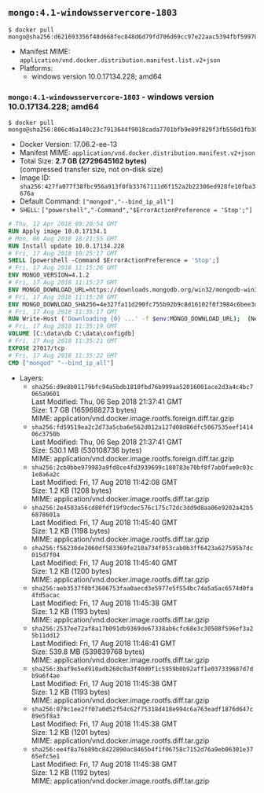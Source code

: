 ## `mongo:4.1-windowsservercore-1803`

```console
$ docker pull mongo@sha256:d621693356f48d668fec848d6d79fd706d69cc97e22aac5394fbf59970011a9a
```

-	Manifest MIME: `application/vnd.docker.distribution.manifest.list.v2+json`
-	Platforms:
	-	windows version 10.0.17134.228; amd64

### `mongo:4.1-windowsservercore-1803` - windows version 10.0.17134.228; amd64

```console
$ docker pull mongo@sha256:806c46a140c23c7913644f9018cada7701bfb9e09f829f3fb550d1fb30e55f1f
```

-	Docker Version: 17.06.2-ee-13
-	Manifest MIME: `application/vnd.docker.distribution.manifest.v2+json`
-	Total Size: **2.7 GB (2729645162 bytes)**  
	(compressed transfer size, not on-disk size)
-	Image ID: `sha256:427fa077f38fbc956a913f0fb33767111d6f152a2b22306ed928fe10fba3676a`
-	Default Command: `["mongod","--bind_ip_all"]`
-	`SHELL`: `["powershell","-Command","$ErrorActionPreference = 'Stop';"]`

```dockerfile
# Thu, 12 Apr 2018 09:20:54 GMT
RUN Apply image 10.0.17134.1
# Mon, 06 Aug 2018 18:21:55 GMT
RUN Install update 10.0.17134.228
# Fri, 17 Aug 2018 10:25:17 GMT
SHELL [powershell -Command $ErrorActionPreference = 'Stop';]
# Fri, 17 Aug 2018 11:15:26 GMT
ENV MONGO_VERSION=4.1.2
# Fri, 17 Aug 2018 11:15:27 GMT
ENV MONGO_DOWNLOAD_URL=https://downloads.mongodb.org/win32/mongodb-win32-x86_64-2012plus-4.1.2-signed.msi
# Fri, 17 Aug 2018 11:15:28 GMT
ENV MONGO_DOWNLOAD_SHA256=4e327fa11d290fc755b92b9c8d16102f0f3984c6bee3da5630839c2a6448dd6e
# Fri, 17 Aug 2018 11:35:17 GMT
RUN Write-Host ('Downloading {0} ...' -f $env:MONGO_DOWNLOAD_URL); 	(New-Object System.Net.WebClient).DownloadFile($env:MONGO_DOWNLOAD_URL, 'mongo.msi'); 		Write-Host ('Verifying sha256 ({0}) ...' -f $env:MONGO_DOWNLOAD_SHA256); 	if ((Get-FileHash mongo.msi -Algorithm sha256).Hash -ne $env:MONGO_DOWNLOAD_SHA256) { 		Write-Host 'FAILED!'; 		exit 1; 	}; 		Write-Host 'Installing ...'; 	Start-Process msiexec -Wait 		-ArgumentList @( 			'/i', 			'mongo.msi', 			'/quiet', 			'/qn', 			'INSTALLLOCATION=C:\mongodb', 			'ADDLOCAL=all' 		); 	$env:PATH = 'C:\mongodb\bin;' + $env:PATH; 	[Environment]::SetEnvironmentVariable('PATH', $env:PATH, [EnvironmentVariableTarget]::Machine); 		Write-Host 'Verifying install ...'; 	Write-Host '  mongo --version'; mongo --version; 	Write-Host '  mongod --version'; mongod --version; 		Write-Host 'Removing ...'; 	Remove-Item C:\mongodb\bin\*.pdb -Force; 	Remove-Item C:\windows\installer\*.msi -Force; 	Remove-Item mongo.msi -Force; 		Write-Host 'Complete.';
# Fri, 17 Aug 2018 11:35:19 GMT
VOLUME [C:\data\db C:\data\configdb]
# Fri, 17 Aug 2018 11:35:21 GMT
EXPOSE 27017/tcp
# Fri, 17 Aug 2018 11:35:22 GMT
CMD ["mongod" "--bind_ip_all"]
```

-	Layers:
	-	`sha256:d9e8b01179bfc94a5bdb1810fbd76b999aa52016001ace2d3a4c4bc7065a9601`  
		Last Modified: Thu, 06 Sep 2018 21:37:41 GMT  
		Size: 1.7 GB (1659688273 bytes)  
		MIME: application/vnd.docker.image.rootfs.foreign.diff.tar.gzip
	-	`sha256:fd59519ea2c2d73a5cba6e562d012a127d08d86dfc5067535eef141406c3750b`  
		Last Modified: Thu, 06 Sep 2018 21:37:41 GMT  
		Size: 530.1 MB (530108736 bytes)  
		MIME: application/vnd.docker.image.rootfs.foreign.diff.tar.gzip
	-	`sha256:2cb0bbe979983a9fd8ce4fd3939699c180783e70bf8f7ab0fae0c03c1e8a6a2c`  
		Last Modified: Fri, 17 Aug 2018 11:42:08 GMT  
		Size: 1.2 KB (1208 bytes)  
		MIME: application/vnd.docker.image.rootfs.diff.tar.gzip
	-	`sha256:2e4503a56cd80fdf19f9cdec576c175c72dc3dd9d8aa06e9202a42b56878601a`  
		Last Modified: Fri, 17 Aug 2018 11:45:40 GMT  
		Size: 1.2 KB (1198 bytes)  
		MIME: application/vnd.docker.image.rootfs.diff.tar.gzip
	-	`sha256:f56230de2060df583369fe210a734f053cab0b3ff6423a627595b7dc015d7f04`  
		Last Modified: Fri, 17 Aug 2018 11:45:40 GMT  
		Size: 1.2 KB (1200 bytes)  
		MIME: application/vnd.docker.image.rootfs.diff.tar.gzip
	-	`sha256:aeb3537f0bf3606753faa0aecd3e5977e5f554bc74a5a5ac6574d0fa4fd5acac`  
		Last Modified: Fri, 17 Aug 2018 11:45:38 GMT  
		Size: 1.2 KB (1193 bytes)  
		MIME: application/vnd.docker.image.rootfs.diff.tar.gzip
	-	`sha256:2537ee72af8a17b091db9369de67338ab6cfc68e3c30508f596ef3a25b11dd12`  
		Last Modified: Fri, 17 Aug 2018 11:46:41 GMT  
		Size: 539.8 MB (539839768 bytes)  
		MIME: application/vnd.docker.image.rootfs.diff.tar.gzip
	-	`sha256:3baf9e5ed910adb260c0a3f40d0f1c5959b0b92aff1e037339687d7db9a6f4ae`  
		Last Modified: Fri, 17 Aug 2018 11:45:38 GMT  
		Size: 1.2 KB (1193 bytes)  
		MIME: application/vnd.docker.image.rootfs.diff.tar.gzip
	-	`sha256:079c1ee2ff07a0d52f54c62f75318d418e994c6a763eadf1876d647c89e5f8a3`  
		Last Modified: Fri, 17 Aug 2018 11:45:38 GMT  
		Size: 1.2 KB (1201 bytes)  
		MIME: application/vnd.docker.image.rootfs.diff.tar.gzip
	-	`sha256:ee4f8a76b89bc8422890ac8465b4f1f06758c7152d76a9eb06301e3765efc5e1`  
		Last Modified: Fri, 17 Aug 2018 11:45:38 GMT  
		Size: 1.2 KB (1192 bytes)  
		MIME: application/vnd.docker.image.rootfs.diff.tar.gzip
